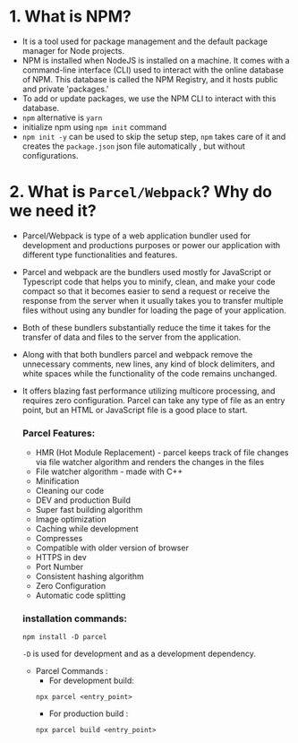 # 1. What is NPM?
- It is a tool used for package management and the default package manager for Node projects.
- NPM is installed when NodeJS is installed on a machine. It comes with a command-line interface (CLI) used to interact with the online database of NPM. This database is called the NPM Registry, and it hosts public and private 'packages.'
- To add or update packages, we use the NPM CLI to interact with this database.
- `npm` alternative is `yarn`
- initialize npm using `npm init` command
- `npm init -y` can be used to skip the setup step, `npm` takes care of it and creates the `package.json` json file automatically , but without configurations.
# 2. What is `Parcel/Webpack`? Why do we need it?
- Parcel/Webpack is type of a web application bundler used for development and productions purposes or power our application with different type functionalities and features.
- Parcel and webpack are the bundlers used mostly for JavaScript or Typescript code that helps you to minify, clean, and make your code compact so that it becomes easier to send a request or receive the response from the server when it usually takes you to transfer multiple files without using any bundler for loading the page of your application.
- Both of these bundlers substantially reduce the time it takes for the transfer of data and files to the server from the application.
- Along with that both bundlers parcel and webpack remove the unnecessary comments, new lines, any kind of block delimiters, and white spaces while the functionality of the code remains unchanged.
- It offers blazing fast performance utilizing multicore processing, and requires zero configuration. Parcel can take any type of file as an entry point, but an HTML or JavaScript file is a good place to start.
  ### Parcel Features:

  - HMR (Hot Module Replacement) - parcel keeps track of file changes via file watcher algorithm and renders the changes in the files
  - File watcher algorithm - made with C++
  - Minification
  - Cleaning our code
  - DEV and production Build
  - Super fast building algorithm
  - Image optimization
  - Caching while development
  - Compresses
  - Compatible with older version of browser
  - HTTPS in dev
  - Port Number
  - Consistent hashing algorithm
  - Zero Configuration
  - Automatic code splitting

  ### installation commands:

  ```
  npm install -D parcel
  ```
  
  `-D` is used for development and as a development dependency.

  - Parcel Commands :
    - For development build:
    ```
    npx parcel <entry_point>
    ```
    - For production build :
    ```
    npx parcel build <entry_point>
    ```
